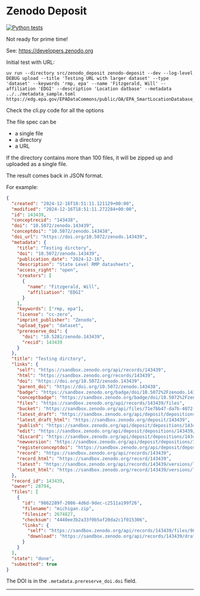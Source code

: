 # Zenodo Deposit

[![Python tests](https://github.com/willf/zenodo-deposit/actions/workflows/test.yml/badge.svg)](https://github.com/willf/zenodo-deposit/actions/workflows/test.yml)

Not ready for prime time!

See: https://developers.zenodo.org

Initial test with URL:

```
uv run --directory src/zenodo_deposit zenodo-deposit --dev --log-level DEBUG upload --title 'Testing URL with larger dataset' --type 'dataset' --keywords 'rmp, epa' --name 'Fitzgerald, Will' --affiliation 'EDGI' --description 'Location datbase' --metadata ../../metadata_sample.toml https://edg.epa.gov/EPADataCommons/public/OA/EPA_SmartLocationDatabase_V3_Jan_2021_Final.csv
```

Check the cli.py code for all the options

The file spec can be

- a single file
- a directory
- a URL

If the directory contains more than 100 files, it will be zipped up and uploaded as a single file.

The result comes back in JSON format.

For example:

```json
{
  "created": "2024-12-16T18:51:11.121129+00:00",
  "modified": "2024-12-16T18:51:11.272284+00:00",
  "id": 143439,
  "conceptrecid": "143438",
  "doi": "10.5072/zenodo.143439",
  "conceptdoi": "10.5072/zenodo.143438",
  "doi_url": "https://doi.org/10.5072/zenodo.143439",
  "metadata": {
    "title": "Testing dirctory",
    "doi": "10.5072/zenodo.143439",
    "publication_date": "2024-12-16",
    "description": "State Level RMP datasheets",
    "access_right": "open",
    "creators": [
      {
        "name": "Fitzgerald, Will",
        "affiliation": "EDGI"
      }
    ],
    "keywords": ["rmp, epa"],
    "license": "cc-zero",
    "imprint_publisher": "Zenodo",
    "upload_type": "dataset",
    "prereserve_doi": {
      "doi": "10.5281/zenodo.143439",
      "recid": 143439
    }
  },
  "title": "Testing dirctory",
  "links": {
    "self": "https://sandbox.zenodo.org/api/records/143439",
    "html": "https://sandbox.zenodo.org/records/143439",
    "doi": "https://doi.org/10.5072/zenodo.143439",
    "parent_doi": "https://doi.org/10.5072/zenodo.143438",
    "badge": "https://sandbox.zenodo.org/badge/doi/10.5072%2Fzenodo.143439.svg",
    "conceptbadge": "https://sandbox.zenodo.org/badge/doi/10.5072%2Fzenodo.143438.svg",
    "files": "https://sandbox.zenodo.org/api/records/143439/files",
    "bucket": "https://sandbox.zenodo.org/api/files/71e7bb47-da7b-4072-ba4c-b8d82f10c12f",
    "latest_draft": "https://sandbox.zenodo.org/api/deposit/depositions/143439",
    "latest_draft_html": "https://sandbox.zenodo.org/deposit/143439",
    "publish": "https://sandbox.zenodo.org/api/deposit/depositions/143439/actions/publish",
    "edit": "https://sandbox.zenodo.org/api/deposit/depositions/143439/actions/edit",
    "discard": "https://sandbox.zenodo.org/api/deposit/depositions/143439/actions/discard",
    "newversion": "https://sandbox.zenodo.org/api/deposit/depositions/143439/actions/newversion",
    "registerconceptdoi": "https://sandbox.zenodo.org/api/deposit/depositions/143439/actions/registerconceptdoi",
    "record": "https://sandbox.zenodo.org/api/records/143439",
    "record_html": "https://sandbox.zenodo.org/record/143439",
    "latest": "https://sandbox.zenodo.org/api/records/143439/versions/latest",
    "latest_html": "https://sandbox.zenodo.org/record/143439/versions/latest"
  },
  "record_id": 143439,
  "owner": 28794,
  "files": [
    {
      "id": "9862289f-2086-4d6d-9dec-c2511a199f26",
      "filename": "michigan.zip",
      "filesize": 2674827,
      "checksum": "4440ee3b2a33f0b5af20da2c1f015306",
      "links": {
        "self": "https://sandbox.zenodo.org/api/records/143439/files/9862289f-2086-4d6d-9dec-c2511a199f26",
        "download": "https://sandbox.zenodo.org/api/records/143439/draft/files/michigan.zip/content"
      }
    }
  ],
  "state": "done",
  "submitted": true
}
```

The DOI is in the `.metadata.prereserve_doi.doi` field.

---
